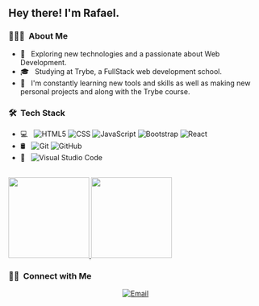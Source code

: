 <h2> Hey there! I'm Rafael.</h2>

<h3> 👨🏻‍💻 &nbsp;About Me </h3>

- 🔭 &nbsp; Exploring new technologies and a passionate about Web Development.
- 🎓 &nbsp; Studying at Trybe, a FullStack web development school.
- 🌱 &nbsp; I'm constantly learning new tools and skills as well as making new personal projects and along with the Trybe course.

<h3> 🛠 &nbsp;Tech Stack</h3>

- 💻 &nbsp;
  ![HTML5](https://img.shields.io/badge/-HTML5-333333?style=flat&logo=HTML5)
  ![CSS](https://img.shields.io/badge/-CSS-333333?style=flat&logo=CSS3&logoColor=1572B6)
  ![JavaScript](https://img.shields.io/badge/-JavaScript-333333?style=flat&logo=javascript)
  ![Bootstrap](https://img.shields.io/badge/-Bootstrap-333333?style=flat&logo=bootstrap&logoColor=563D7C)
  ![React](https://img.shields.io/badge/-React-333333?style=flat&logo=react)
- 🛢 &nbsp;
  ![Git](https://img.shields.io/badge/-Git-333333?style=flat&logo=git)
  ![GitHub](https://img.shields.io/badge/-GitHub-333333?style=flat&logo=github)
- 🔧 &nbsp;
  ![Visual Studio Code](https://img.shields.io/badge/-Visual%20Studio%20Code-333333?style=flat&logo=visual-studio-code&logoColor=007ACC)

<br/>

<a href="https://github.com/AVS1508">
  <img height="160em" src="https://github-readme-stats.vercel.app/api?username=RafaelCunhaS&theme=dracula&show_icons=true&layout=compact" />
  <img height="160em" src="https://github-readme-stats.vercel.app/api/top-langs/?username=RafaelCunhaS&theme=dracula&layout=compact" />
</a>

<br/>

<h3> 🤝🏻 &nbsp;Connect with Me </h3>

<p align="center">
<a href="mailto:rafaelcs_94@hotmail.com"><img alt="Email" src="https://img.shields.io/badge/Email-rafaelcs_94@hotmail.com-blue?style=flat-square&logo=hotmail"></a>
</p>
